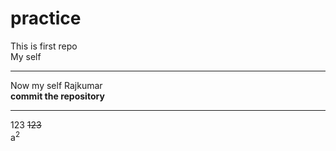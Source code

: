 # practice
This is first repo
<br>
My self 
<hr>
Now my self Rajkumar
<br>
<b> commit the repository</b>
<br>
<hr>
123
<del>123</del>
<br>
a<sup>2</sup>
